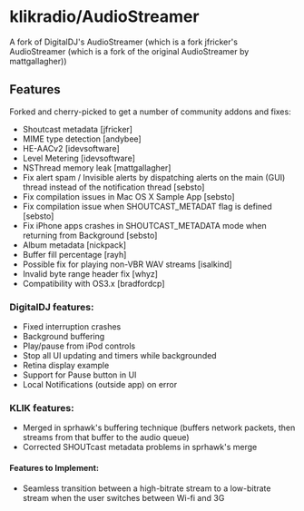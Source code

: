# klikradio/AudioStreamer

A fork of DigitalDJ's AudioStreamer (which is a fork jfricker's AudioStreamer (which is a fork of the original AudioStreamer by mattgallagher))

## Features
Forked and cherry-picked to get a number of community addons and fixes:

* Shoutcast metadata [jfricker]
* MIME type detection [andybee]
* HE-AACv2 [idevsoftware]
* Level Metering [idevsoftware]
* NSThread memory leak [mattgallagher]
* Fix alert spam / Invisible alerts by dispatching alerts on the main (GUI) thread instead of the notification thread [sebsto]
* Fix compilation issues in Mac OS X Sample App [sebsto]
* Fix compilation issue when SHOUTCAST_METADAT flag is defined [sebsto]
* Fix iPhone apps crashes in SHOUTCAST_METADATA mode when returning from Background [sebsto]
* Album metadata [nickpack]
* Buffer fill percentage [rayh]
* Possible fix for playing non-VBR WAV streams [isalkind]
* Invalid byte range header fix [whyz]
* Compatibility with OS3.x [bradfordcp]

### DigitalDJ features:
* Fixed interruption crashes
* Background buffering
* Play/pause from iPod controls
* Stop all UI updating and timers while backgrounded
* Retina display example
* Support for Pause button in UI
* Local Notifications (outside app) on error

### KLIK features:
* Merged in sprhawk's buffering technique (buffers network packets, then streams from that buffer to the audio queue)
* Corrected SHOUTcast metadata problems in sprhawk's merge

#### Features to Implement:
* Seamless transition between a high-bitrate stream to a low-bitrate stream when the user switches between Wi-fi and 3G